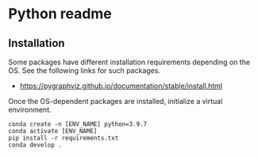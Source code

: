 # Python readme

## Installation
Some packages have different installation requirements depending
on the OS. See the following links for such packages.
- https://pygraphviz.github.io/documentation/stable/install.html

Once the OS-dependent packages are installed, initialize a
virtual environment.
```
conda create -n [ENV_NAME] python=3.9.7
conda activate [ENV_NAME]
pip install -r requirements.txt
conda develop .
``` 